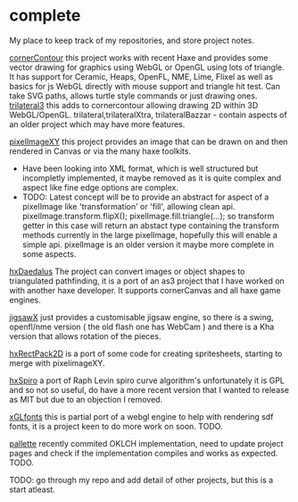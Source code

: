 # complete
My place to keep track of my repositories, and store project notes. 


[cornerContour](https://github.com/nanjizal/cornerContour) this project works with recent Haxe and provides some vector drawing for graphics using WebGL or OpenGL using lots of triangle. It has support for Ceramic, Heaps, OpenFL, NME, Lime, Flixel as well as basics for js WebGL directly with mouse support and triangle hit test. Can take SVG paths, allows turtle style commands or just drawing ones.
[trilateral3](https://github.com/nanjizal/trilateral3) this adds to cornercontour allowing drawing 2D within 3D WebGL/OpenGL.
trilateral,trilateralXtra, trilateralBazzar - contain aspects of an older project which may have more features.

[pixelImageXY](https://github.com/nanjizal/pixelImageXY) this project provides an image that can be drawn on and then rendered in Canvas or via the many haxe toolkits.
- Have been looking into XML format, which is well structured but incompletly implemented, it maybe removed as it is quite complex and aspect like fine edge options are complex.
- TODO: Latest concept will be to provide an abstract for aspect of a pixelImage like 'transformation' or 'fill', allowing clean api.
pixelImage.transform.flipX();
pixelImage.fill.triangle(...);
so transform getter in this case will return an abstact type containing the transform methods currently in the large pixelImage, hopefully this will enable a simple api.
pixelImage is an older version it maybe more complete in some aspects.

[hxDaedalus](http://github.com/hxDaedalus) The project can convert images or object shapes to triangulated pathfinding, it is a port of an as3 project that I have worked on with another haxe developer. It supports cornerCanvas and all haxe game engines.

[jigsawX](http://github.com/nanjizal/jigsawX) just provides a customisable jigsaw engine, so there is a swing, openfl/nme version ( the old flash one has WebCam ) and there is a Kha version that allows rotation of the pieces.

[hxRectPack2D](http://github.com/nanjizal/hxRectPack2D) is a port of some code for creating spritesheets, starting to merge with pixelimageXY.

[hxSpiro](http://github.com/nanjizal/hxSpiro) a port of Raph Levin spiro curve algorithm's unfortunately it is GPL and so not so useful, do have a more recent version that I wanted to release as MIT but due to an objection I removed.

[xGLfonts](http://github.com/nanjizal/xGLfonts) this is partial port of a webgl engine to help with rendering sdf fonts, it is a project keen to do more work on soon. TODO.

[pallette](http://github.com/nanjizal/pallette) recently commited OKLCH implementation, need to update project pages and check if the implementation compiles and works as expected. TODO.

TODO: go through my repo and add detail of other projects, but this is a start atleast.
